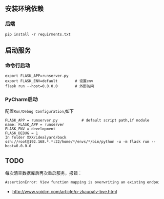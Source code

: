 ## 安装环境依赖

### 后端
```shell
pip install -r requirments.txt 
```

## 启动服务

### 命令行启动
```shell
export FLASK_APP=runserver.py   
export FLASK_ENV=default        # 设置env
flask run --host=0.0.0.0        # 外部访问
```
### PyCharm启动

配置`Run/Debug Configuration`,如下
```shell
FLASK_APP = runserver.py           # default script path,if module name: FLASK_APP = runserver
FLASK_ENV = development
FLASK_DEBUG = 1
In folder XXX/idealyard/back
ssh://root@192.168.*.*:22/home/*/envs/*/bin/python -u -m flask run --host=0.0.0.0
```
## TODO
每次清空数据库后再次重启服务，报错：
```bash
AssertionError: View function mapping is overwriting an existing endpoint function: auth
```
- http://www.voidcn.com/article/p-zkaupalv-bve.html
